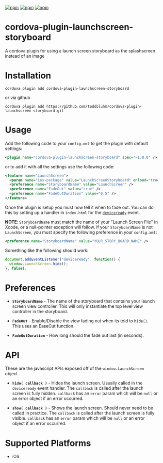 [![npm](https://img.shields.io/npm/v/cordova-plugin-launchscreen-storyboard.svg?maxAge=86400)](https://www.npmjs.com/package/cordova-plugin-launchscreen-storyboard)
[![npm](https://img.shields.io/npm/dm/cordova-plugin-launchscreen-storyboard.svg?maxAge=86400)](https://www.npmjs.com/package/cordova-plugin-launchscreen-storyboard)
[![npm](https://img.shields.io/npm/l/cordova-plugin-launchscreen-storyboard.svg?maxAge=2592000)](https://www.npmjs.com/package/cordova-plugin-launchscreen-storyboard)

# cordova-plugin-launchscreen-storyboard
A cordova plugin for using a launch screen storyboard as the splashscreen instead of an image

# Installation
`cordova plugin add cordova-plugin-launchscreen-storyboard`

or via github

`cordova plugin add https://github.com/toddbluhm/cordova-plugin-launchscreen-storyboard.git`


# Usage

Add the following code to your `config.xml` to get the plugin with default settings:
```xml
<plugin name="cordova-plugin-launchscreen-storyboard" spec="~1.0.0" />
```

or to add it with all the settings use the following code:

```xml
<feature name="LaunchScreen">
  <param name="ios-package" value="LaunchScreenStoryboard" onload="true" />
  <preference name="StoryboardName" value="LaunchScreen" />
  <preference name="FadeOut" value="true" />
  <preference name="FadeOutDuration" value="0.5" />
</feature>
```

Once the plugin is setup you must now tell it when to fade out. You can do this by setting up a handler in `index.html` for the [`deviceready`](http://cordova.apache.org/docs/en/6.x/cordova/events/events.html#deviceready) event.

**NOTE**:
`StoryboardName` must match the name of your "Launch Screen File" in Xcode,  or a null-pointer exception will follow.
If your `StoryboardName` is not `LaunchScreen`, you must specify the following preference in your `config.xml`:

```xml
<preference name="StoryboardName" value="YOUR_STORY_BOARD_NAME" />
```

Something like the following should work:
```js
document.addEventListener("deviceready", function() {
  window.LaunchScreen.hide();
}, false);
```

# Preferences
- **`StoryboardName`** - The name of the storyboard that contains your launch screen view controller.
This will only instantiate the top level view controller in the storyboard.

- **`FadeOut`** - Enable/Disable the view fading out when its told to `hide()`. This uses an EaseOut function.

- **`FadeOutDuration`** - How long should the fade out last (in seconds).

# API

These are the javascript APIs exposed off of the `window.LaunchScreen` object.

- **`hide( callback )`** - Hides the launch screen. Usually called in the `deviceready` event handler. The `callback` is called after the launch screen is fully hidden. `callback` has an `error` param which will be `null` or an error object if an error occurred.

- **`show( callback )`** - Shows the launch screen. Should never need to be called in practice. The `callback` is called after the launch screen is fully visible. `callback` has an `error` param which will be `null` or an error object if an error occurred.

# Supported Platforms
- iOS
